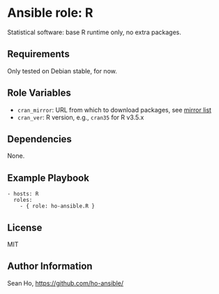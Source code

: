 # Ansible role: R
Statistical software: 
base R runtime only, no extra packages.

## Requirements
Only tested on Debian stable, for now.

## Role Variables
+ `cran_mirror`: URL from which to download packages, see [mirror list](https://cran.r-project.org/mirrors.html)
+ `cran_ver`: R version, e.g., `cran35` for R v3.5.x

## Dependencies
None.

## Example Playbook

```
- hosts: R
  roles:
    - { role: ho-ansible.R }
```

## License
MIT

## Author Information
Sean Ho, https://github.com/ho-ansible/
